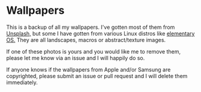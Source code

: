 # Wallpapers

This is a backup of all my wallpapers. I've gotten most of them from [Unsplash,](https://unsplash.com) but some I have gotten from various Linux distros like [elementary OS.](https://elementary.io) They are all landscapes, macros or abstract/texture images.

If one of these photos is yours and you would like me to remove them, please let me know via an issue and I will happily do so.

If anyone knows if the wallpapers from Apple and/or Samsung are copyrighted, please submit an issue or pull request and I will delete them immediately.